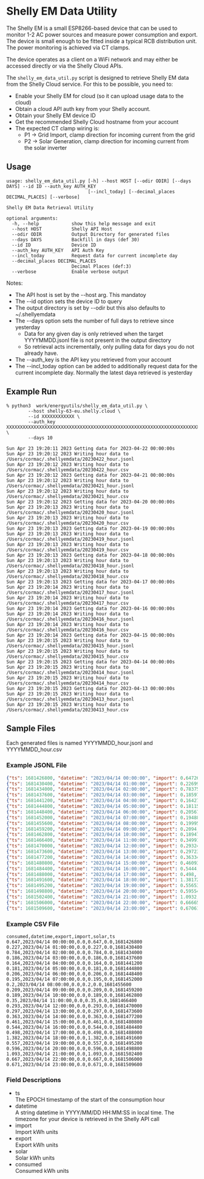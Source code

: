 # Shelly EM Data Utility

The Shelly EM is a small ESP8266-based device that can be used to monitor 1-2 AC power sources and measure power consumption and export. The device is small enough to be fitted inside a typical RCB distribution unit. The power monitoring is achieved via CT clamps. 

The device operates as a client on a WiFi network and may either be accessed directly or via the Shelly Cloud APIs. 

The ```shelly_em_data_util.py``` script is designed to retrieve Shelly EM data from the Shelly Cloud service. For this to be possible, you need to:
* Enable your Shelly EM for cloud (so it can upload usage data to the cloud)
* Obtain a cloud API auth key from your Shelly account.
* Obtain your Shelly EM device ID
* Get the recommended Shelly Cloud hostname from your account
* The expected CT clamp wiring is:
   - P1 -> Grid Import, clamp direction for incoming current from the grid
   - P2 -> Solar Generation, clamp direction for incoming current from the solar inverter

## Usage
```
usage: shelly_em_data_util.py [-h] --host HOST [--odir ODIR] [--days DAYS] --id ID --auth_key AUTH_KEY
                              [--incl_today] [--decimal_places DECIMAL_PLACES] [--verbose]

Shelly EM Data Retrieval Utility

optional arguments:
  -h, --help            show this help message and exit
  --host HOST           Shelly API Host
  --odir ODIR           Output Directory for generated files
  --days DAYS           Backfill in days (def 30)
  --id ID               Device ID
  --auth_key AUTH_KEY   API Auth Key
  --incl_today          Request data for current incomplete day
  --decimal_places DECIMAL_PLACES
                        Decimal Places (def:3)
  --verbose             Enable verbose output
```
Notes:
* The API host is set by the --host arg. This mandatoy
* The --id option sets the device ID to query
* The output directory is set by --odir but this also defaults to ~/.shellyemdata
* The --days option sets the number of full days to retrieve since yesterday
   - Data for any given day is only retrieved when the target YYYYMMDD.jsonl file is not present in the output directory
   - So retrieval acts incrementally, only pulling data for days you do not already have. 
* The --auth_key is the API key you retrieved from your account
* The --incl_today option can be added to additionally request data for the current incomplete day. Normally the latest daya retrieved is yesterday

## Example Run
```
% python3  work/energyutils/shelly_em_data_util.py \
        --host shelly-63-eu.shelly.cloud \
        --id XXXXXXXXXXXX \
        --auth_key XXXXXXXXXXXXXXXXXXXXXXXXXXXXXXXXXXXXXXXXXXXXXXXXXXXXXXXXXXXXXXXXXXXXXXXXXXXXXXXXXXXXXXXXXXXX \
        --days 10

Sun Apr 23 19:20:11 2023 Getting data for 2023-04-22 00:00:00s
Sun Apr 23 19:20:12 2023 Writing hour data to /Users/cormac/.shellyemdata/20230422_hour.jsonl
Sun Apr 23 19:20:12 2023 Writing hour data to /Users/cormac/.shellyemdata/20230422_hour.csv
Sun Apr 23 19:20:12 2023 Getting data for 2023-04-21 00:00:00s
Sun Apr 23 19:20:12 2023 Writing hour data to /Users/cormac/.shellyemdata/20230421_hour.jsonl
Sun Apr 23 19:20:12 2023 Writing hour data to /Users/cormac/.shellyemdata/20230421_hour.csv
Sun Apr 23 19:20:12 2023 Getting data for 2023-04-20 00:00:00s
Sun Apr 23 19:20:13 2023 Writing hour data to /Users/cormac/.shellyemdata/20230420_hour.jsonl
Sun Apr 23 19:20:13 2023 Writing hour data to /Users/cormac/.shellyemdata/20230420_hour.csv
Sun Apr 23 19:20:13 2023 Getting data for 2023-04-19 00:00:00s
Sun Apr 23 19:20:13 2023 Writing hour data to /Users/cormac/.shellyemdata/20230419_hour.jsonl
Sun Apr 23 19:20:13 2023 Writing hour data to /Users/cormac/.shellyemdata/20230419_hour.csv
Sun Apr 23 19:20:13 2023 Getting data for 2023-04-18 00:00:00s
Sun Apr 23 19:20:13 2023 Writing hour data to /Users/cormac/.shellyemdata/20230418_hour.jsonl
Sun Apr 23 19:20:13 2023 Writing hour data to /Users/cormac/.shellyemdata/20230418_hour.csv
Sun Apr 23 19:20:13 2023 Getting data for 2023-04-17 00:00:00s
Sun Apr 23 19:20:14 2023 Writing hour data to /Users/cormac/.shellyemdata/20230417_hour.jsonl
Sun Apr 23 19:20:14 2023 Writing hour data to /Users/cormac/.shellyemdata/20230417_hour.csv
Sun Apr 23 19:20:14 2023 Getting data for 2023-04-16 00:00:00s
Sun Apr 23 19:20:14 2023 Writing hour data to /Users/cormac/.shellyemdata/20230416_hour.jsonl
Sun Apr 23 19:20:14 2023 Writing hour data to /Users/cormac/.shellyemdata/20230416_hour.csv
Sun Apr 23 19:20:14 2023 Getting data for 2023-04-15 00:00:00s
Sun Apr 23 19:20:15 2023 Writing hour data to /Users/cormac/.shellyemdata/20230415_hour.jsonl
Sun Apr 23 19:20:15 2023 Writing hour data to /Users/cormac/.shellyemdata/20230415_hour.csv
Sun Apr 23 19:20:15 2023 Getting data for 2023-04-14 00:00:00s
Sun Apr 23 19:20:15 2023 Writing hour data to /Users/cormac/.shellyemdata/20230414_hour.jsonl
Sun Apr 23 19:20:15 2023 Writing hour data to /Users/cormac/.shellyemdata/20230414_hour.csv
Sun Apr 23 19:20:15 2023 Getting data for 2023-04-13 00:00:00s
Sun Apr 23 19:20:15 2023 Writing hour data to /Users/cormac/.shellyemdata/20230413_hour.jsonl
Sun Apr 23 19:20:15 2023 Writing hour data to /Users/cormac/.shellyemdata/20230413_hour.csv
```

## Sample Files
Each generated files is named YYYYMMDD_hour.jsonl and YYYYMMDD_hour.csv

### Example JSONL File
```json
{"ts": 1681426800, "datetime": "2023/04/14 00:00:00", "import": 0.64726, "export": 0.0, "solar": 0.0, "consumed": 0.64726}
{"ts": 1681430400, "datetime": "2023/04/14 01:00:00", "import": 0.22699, "export": 0.0, "solar": 0.0, "consumed": 0.22699}
{"ts": 1681434000, "datetime": "2023/04/14 02:00:00", "import": 0.78375, "export": 0.0, "solar": 0.0, "consumed": 0.78375}
{"ts": 1681437600, "datetime": "2023/04/14 03:00:00", "import": 0.18597999999999998, "export": 0.0, "solar": 0.0, "consumed": 0.18597999999999998}
{"ts": 1681441200, "datetime": "2023/04/14 04:00:00", "import": 0.16427, "export": 0.0, "solar": 0.0, "consumed": 0.16427}
{"ts": 1681444800, "datetime": "2023/04/14 05:00:00", "import": 0.18115, "export": 0.0, "solar": 0.0, "consumed": 0.18115}
{"ts": 1681448400, "datetime": "2023/04/14 06:00:00", "import": 0.20567, "export": 0.0, "solar": 0.0, "consumed": 0.20567}
{"ts": 1681452000, "datetime": "2023/04/14 07:00:00", "import": 0.19488999999999998, "export": 0.0, "solar": 0.0, "consumed": 0.19488999999999998}
{"ts": 1681455600, "datetime": "2023/04/14 08:00:00", "import": 0.19995, "export": 0.0, "solar": 0.0, "consumed": 0.19995}
{"ts": 1681459200, "datetime": "2023/04/14 09:00:00", "import": 0.2094, "export": 0.0, "solar": 0.0, "consumed": 0.2094}
{"ts": 1681462800, "datetime": "2023/04/14 10:00:00", "import": 0.18947999999999998, "export": 0.0, "solar": 0.0, "consumed": 0.18947999999999998}
{"ts": 1681466400, "datetime": "2023/04/14 11:00:00", "import": 0.34991, "export": 0.0, "solar": 0.0, "consumed": 0.34991}
{"ts": 1681470000, "datetime": "2023/04/14 12:00:00", "import": 0.29324, "export": 0.0, "solar": 0.0, "consumed": 0.29324}
{"ts": 1681473600, "datetime": "2023/04/14 13:00:00", "import": 0.29723, "export": 0.0, "solar": 0.0, "consumed": 0.29723}
{"ts": 1681477200, "datetime": "2023/04/14 14:00:00", "import": 0.36334, "export": 0.0, "solar": 0.0, "consumed": 0.36334}
{"ts": 1681480800, "datetime": "2023/04/14 15:00:00", "import": 0.46093, "export": 0.0, "solar": 0.0, "consumed": 0.46093}
{"ts": 1681484400, "datetime": "2023/04/14 16:00:00", "import": 0.5444, "export": 0.0, "solar": 0.0, "consumed": 0.5444}
{"ts": 1681488000, "datetime": "2023/04/14 17:00:00", "import": 0.498, "export": 0.0, "solar": 0.0, "consumed": 0.498}
{"ts": 1681491600, "datetime": "2023/04/14 18:00:00", "import": 1.38172, "export": 0.0, "solar": 0.0, "consumed": 1.38172}
{"ts": 1681495200, "datetime": "2023/04/14 19:00:00", "import": 0.55653, "export": 0.0, "solar": 0.0, "consumed": 0.55653}
{"ts": 1681498800, "datetime": "2023/04/14 20:00:00", "import": 0.59554, "export": 0.0, "solar": 0.0, "consumed": 0.59554}
{"ts": 1681502400, "datetime": "2023/04/14 21:00:00", "import": 1.0932, "export": 0.0, "solar": 0.0, "consumed": 1.0932}
{"ts": 1681506000, "datetime": "2023/04/14 22:00:00", "import": 0.6666599999999999, "export": 0.0, "solar": 0.0, "consumed": 0.6666599999999999}
{"ts": 1681509600, "datetime": "2023/04/14 23:00:00", "import": 0.67061, "export": 0.0, "solar": 0.0, "consumed": 0.67061}
```

### Example CSV File
```csv
consumed,datetime,export,import,solar,ts
0.647,2023/04/14 00:00:00,0.0,0.647,0.0,1681426800
0.227,2023/04/14 01:00:00,0.0,0.227,0.0,1681430400
0.784,2023/04/14 02:00:00,0.0,0.784,0.0,1681434000
0.186,2023/04/14 03:00:00,0.0,0.186,0.0,1681437600
0.164,2023/04/14 04:00:00,0.0,0.164,0.0,1681441200
0.181,2023/04/14 05:00:00,0.0,0.181,0.0,1681444800
0.206,2023/04/14 06:00:00,0.0,0.206,0.0,1681448400
0.195,2023/04/14 07:00:00,0.0,0.195,0.0,1681452000
0.2,2023/04/14 08:00:00,0.0,0.2,0.0,1681455600
0.209,2023/04/14 09:00:00,0.0,0.209,0.0,1681459200
0.189,2023/04/14 10:00:00,0.0,0.189,0.0,1681462800
0.35,2023/04/14 11:00:00,0.0,0.35,0.0,1681466400
0.293,2023/04/14 12:00:00,0.0,0.293,0.0,1681470000
0.297,2023/04/14 13:00:00,0.0,0.297,0.0,1681473600
0.363,2023/04/14 14:00:00,0.0,0.363,0.0,1681477200
0.461,2023/04/14 15:00:00,0.0,0.461,0.0,1681480800
0.544,2023/04/14 16:00:00,0.0,0.544,0.0,1681484400
0.498,2023/04/14 17:00:00,0.0,0.498,0.0,1681488000
1.382,2023/04/14 18:00:00,0.0,1.382,0.0,1681491600
0.557,2023/04/14 19:00:00,0.0,0.557,0.0,1681495200
0.596,2023/04/14 20:00:00,0.0,0.596,0.0,1681498800
1.093,2023/04/14 21:00:00,0.0,1.093,0.0,1681502400
0.667,2023/04/14 22:00:00,0.0,0.667,0.0,1681506000
0.671,2023/04/14 23:00:00,0.0,0.671,0.0,1681509600
```
### Field Descriptions
* ts   
The EPOCH timestamp of the start of the consumption hour
* datetime   
A string datetime in YYYY/MM/DD HH:MM:SS in local time. The timezone for your device is retrieved in the Shelly API call
* import   
Import kWh units
* export   
Export kWh units
* solar   
Solar kWh units
* consumed   
Consumed kWh units
